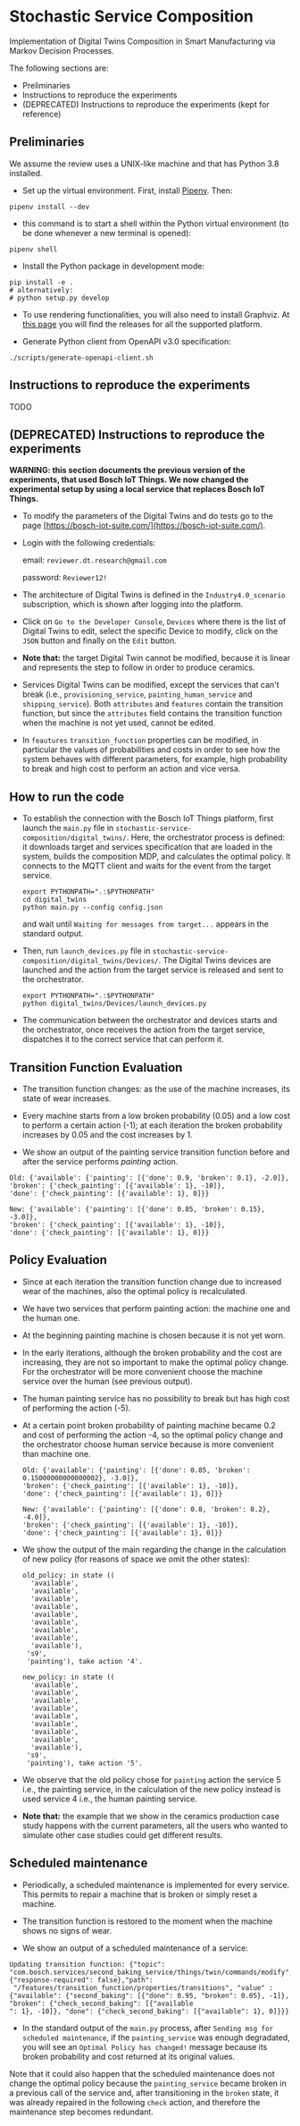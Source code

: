 # Stochastic Service Composition

Implementation of Digital Twins Composition in Smart Manufacturing via Markov Decision Processes.

The following sections are:
- Preliminaries
- Instructions to reproduce the experiments
- (DEPRECATED) Instructions to reproduce the experiments (kept for reference)


## Preliminaries

We assume the review uses a UNIX-like machine and that has Python 3.8 installed.

- Set up the virtual environment. 
First, install [Pipenv](https://pipenv-fork.readthedocs.io/en/latest/).
Then:
```
pipenv install --dev
```
                    
- this command is to start a shell within the Python virtual environment (to be done whenever a new terminal is opened):
```
pipenv shell
```

- Install the Python package in development mode:
```
pip install -e .
# alternatively:
# python setup.py develop 
```

- To use rendering functionalities, you will also need to install Graphviz. 
  At [this page](https://www.graphviz.org/download/) you will
  find the releases for all the supported platform.

- Generate Python client from OpenAPI v3.0 specification:
```
./scripts/generate-openapi-client.sh
```

## Instructions to reproduce the experiments

TODO


## (DEPRECATED) Instructions to reproduce the experiments

**WARNING: this section documents the previous version of the experiments, that used Bosch IoT Things.
We now changed the experimental setup by using a local service that replaces Bosch IoT Things.**

- To modify the parameters of the Digital Twins and do tests go to the page [https://bosch-iot-suite.com/](https://bosch-iot-suite.com/).

- Login with the following credentials:

  email: `reviewer.dt.research@gmail.com`

  password: `Reviewer12!`

- The architecture of Digital Twins is defined in the ```Industry4.0_scenario``` subscription, which is shown after logging into the platform.

- Click on ```Go to the Developer Console```, ```Devices``` where there is the list of Digital Twins to edit, select the specific Device to modify, click on the ```JSON``` button and finally on the ```Edit``` button.

- **Note that:** the target Digital Twin cannot be modified, because it is linear and represents the step to follow in order to produce ceramics.

- Services Digital Twins can be modified, except the services that can't break (i.e., ```provisioning_service```, ```painting_human_service``` and ```shipping_service```). Both ```attributes``` and ```features``` contain the transition function, but since the ```attributes``` field contains the transition function when the machine is not yet used, cannot be edited. 

- In ```feautures``` ```transition_function``` properties can be modified, in particular the values of probabilities and costs in order to see how the system behaves with different parameters, for example, high probability to break and high cost to perform an action and vice versa.

## How to run the code

- To establish the connection with the Bosch IoT Things platform, first launch the ```main.py``` file in ```stochastic-service-composition/digital_twins/```. Here, the orchestrator process is defined: it downloads target and services specification that are loaded in the system, builds the composition MDP, and calculates the optimal policy. It connects to the MQTT client and waits for the event from the target service.

      export PYTHONPATH=".:$PYTHONPATH"
      cd digital_twins
      python main.py --config config.json

  and wait until `Waiting for messages from target...` appears in the standard output.

- Then, run ```launch_devices.py``` file in ```stochastic-service-composition/digital_twins/Devices/```. The Digital Twins devices are launched and the action from the target service is released and sent to the orchestrator.

      export PYTHONPATH=".:$PYTHONPATH"
      python digital_twins/Devices/launch_devices.py

- The communication between the orchestrator and devices starts and the orchestrator, once receives the action from the target service, dispatches it to the correct service that can perform it.

## Transition Function Evaluation 

- The transition function changes: as the use of the machine increases, its state of wear increases.

- Every machine starts from a low broken probability (0.05) and a low cost to perform a certain action (-1); at each iteration the broken probability increases by 0.05 and the cost increases by 1.

- We show an output of the painting service transition function before and after the service performs _painting_ action.
```
Old: {'available': {'painting': [{'done': 0.9, 'broken': 0.1}, -2.0]},
'broken': {'check_painting': [{'available': 1}, -10]},
'done': {'check_painting': [{'available': 1}, 0]}}

New: {'available': {'painting': [{'done': 0.85, 'broken': 0.15}, -3.0]},
'broken': {'check_painting': [{'available': 1}, -10]},
'done': {'check_painting': [{'available': 1}, 0]}}
``` 

## Policy Evaluation

- Since at each iteration the transition function change due to increased wear of the machines, also the optimal policy is recalculated.

- We have two services that perform painting action: the machine one and the human one.

- At the beginning painting machine is chosen because it is not yet worn. 

- In the early iterations, although the broken probability and the cost are increasing, they are not so important to make the optimal policy change. For the orchestrator will be more convenient choose the machine service over the human (see previous output). 
  
- The human painting service has no possibility to break but has high cost of performing the action (-5). 

- At a certain point broken probability of painting machine became 0.2 and cost of performing the action -4, so the optimal policy change and the orchestrator choose human service because is more convenient than machine one.
  ``` 
  Old: {'available': {'painting': [{'done': 0.85, 'broken': 0.15000000000000002}, -3.0]},
  'broken': {'check_painting': [{'available': 1}, -10]},
  'done': {'check_painting': [{'available': 1}, 0]}}
  
  New: {'available': {'painting': [{'done': 0.8, 'broken': 0.2}, -4.0]},
  'broken': {'check_painting': [{'available': 1}, -10]},
  'done': {'check_painting': [{'available': 1}, 0]}}
  ```

- We show the output of the main regarding the change in the calculation of new policy (for reasons of space we omit the other states):

  ```
  old_policy: in state ((
    'available',
    'available',
    'available',
    'available',
    'available',
    'available',
    'available',
    'available',
    'available'),
   's9',
   'painting'), take action '4'.
  
  new_policy: in state ((
    'available',
    'available',
    'available',
    'available',
    'available',
    'available',
    'available',
    'available',
    'available'),
   's9',
   'painting'), take action '5'.

- We observe that the old policy chose for ```painting``` action the service 5 i.e., the painting service, in the calculation of the new policy instead is used service 4 i.e., the human painting service.

- **Note that:** the example that we show in the ceramics production case study happens with the current parameters, all the users who wanted to simulate other case studies could get different results.

## Scheduled maintenance

- Periodically, a scheduled maintenance is implemented for every service. This permits to repair a machine that is broken or simply reset a machine.

- The transition function is restored to the moment when the machine shows no signs of wear.

- We show an output of a scheduled maintenance of a service:
```
Updating transition function: {"topic": "com.bosch.services/second_baking_service/things/twin/commands/modify","headers": {"response-required": false},"path":
 "/features/transition_function/properties/transitions", "value" : {"available": {"second_baking": [{"done": 0.95, "broken": 0.05}, -1]}, "broken": {"check_second_baking": [{"available
": 1}, -10]}, "done": {"check_second_baking": [{"available": 1}, 0]}}}
```

- In the standard output of the `main.py` process, after `Sending msg for scheduled maintenance`, if the `painting_service`
  was enough degradated, you will see an `Optimal Policy has changed!` message because its broken probability and cost
  returned at its original values.


Note that it could also happen that the scheduled maintenance does not change the optimal policy because the
`painting_service` became broken in a previous call of the service and, after transitioning in the `broken` state,
it was already repaired in the following `check` action, and therefore the maintenance step becomes redundant.
